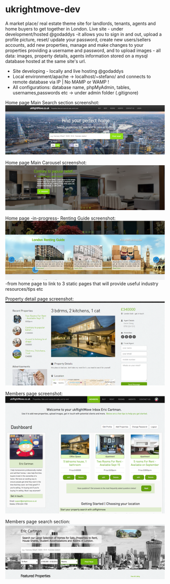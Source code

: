 # ukrightmove-dev

A market place/ real estate theme site for landlords, tenants, agents and home buyers to get together in London.
Live site - under development/hosted @godaddys -it allows you to sign in and out, upload a profile picture, reset/ update your password, create new users/sellers accounts, add new properties, manage and make changes to your properties providing a username and password, and to upload images -  all data: images, property details, agents information stored on a mysql database hosted at the same site's url.

- Site developing - locally and live hosting @godaddys
- Local environment/apache -> localhost/~stefano/
  and connects to remote database via IP | No MAMP or WAMP !  
- All configurations: database name, phpMyAdmin, tables, usernames,passwords etc -> under admin folder (.gitignore)


Home page Main Search section screenshot:
![Home page Main Search section screenshot](/images/screenshots/homepage_top_search_area.png?raw=true "Home page Main Search section screenshot")


Home page Main Carousel screenshot:
![Home page Main Carousel screenshot](/images/screenshots/ssliderhome.png?raw=true "Home page Main Carousel screenshot")


Home page -in-progress- Renting Guide screenshot: 
![Home page -in-progress- Renting Guide screenshot](/images/screenshots/rentinguide_homepage.png?raw=true "Home page -in-progress- Renting Guide screenshot")
-from home page to link to 3 static pages that will provide useful industry resources/tips etc
<br />


Property detail page screenshot:
![current property-detail.php screenshot](/images/ukrmove-screenshot.png?raw=true "current property-detail.php screenshot")


Members page screenshot:
![members page screenshot](/images/screenshots/eric-cartman-inbox.png?raw=true "members page screenshot")


Members page search section:
![members search screenshot](/images/screenshots/membersearch.jpg?raw=true "members search area screenshot")

